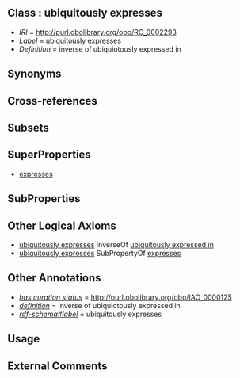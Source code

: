 
## Class : ubiquitously expresses

 * *IRI* = http://purl.obolibrary.org/obo/RO_0002293
 * *Label* = ubiquitously expresses
 * *Definition* = inverse of ubiquiotously expressed in

## Synonyms


## Cross-references


## Subsets


## SuperProperties

 * [expresses](../../RO/92/RO_0002292.md)

## SubProperties


## Other Logical Axioms

 * [ubiquitously expresses](../../RO/93/RO_0002293.md) InverseOf [ubiquitously expressed in](../../RO/91/RO_0002291.md)
 * [ubiquitously expresses](../../RO/93/RO_0002293.md) SubPropertyOf [expresses](../../RO/92/RO_0002292.md)

## Other Annotations

 * *[has curation status](../../IAO/14/IAO_0000114.md)* = http://purl.obolibrary.org/obo/IAO_0000125
 * *[definition](../../IAO/15/IAO_0000115.md)* = inverse of ubiquiotously expressed in
 * *[rdf-schema#label](../../el/rdf-schema#label.md)* = ubiquitously expresses

## Usage


## External Comments

